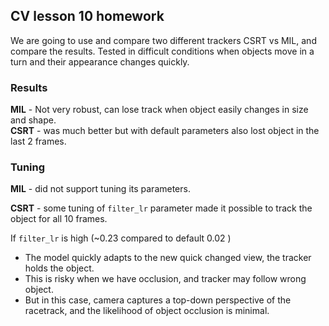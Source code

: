 ## CV lesson 10 homework
We are going to use and compare two different trackers CSRT vs MIL, and compare the results.
Tested in difficult conditions when objects move in a turn and their appearance changes quickly.

### Results
**MIL** - Not very robust, can lose track when object easily changes in size and shape.  
**CSRT** - was much better but with default parameters also lost object in the last 2 frames.

### Tuning
**MIL** - did not support tuning its parameters.

**CSRT** - some tuning of `filter_lr` parameter made it possible to track the object for all 10 frames.  

If `filter_lr` is high (~0.23 compared to default 0.02 )
- The model quickly adapts to the new quick changed view, the tracker holds the object.
- This is risky when we have occlusion, and tracker may follow wrong object.
- But in this case, camera captures a top-down perspective of the racetrack, and the likelihood of object occlusion is minimal.

